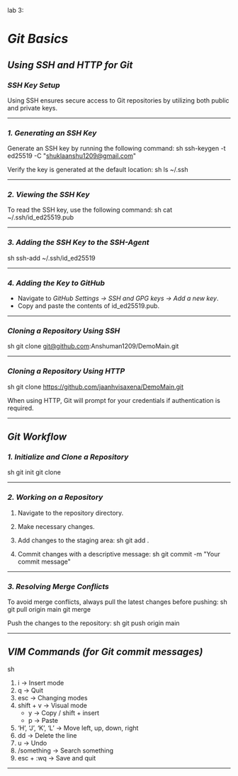 lab 3:

# *Git Basics*

## *Using SSH and HTTP for Git*

### *SSH Key Setup*

Using SSH ensures secure access to Git repositories by utilizing both public and private keys.

---

### *1. Generating an SSH Key*
Generate an SSH key by running the following command:
sh
ssh-keygen -t ed25519 -C "shuklaanshu1209@gmail.com"


Verify the key is generated at the default location:
sh
ls ~/.ssh


---

### *2. Viewing the SSH Key*
To read the SSH key, use the following command:
sh
cat ~/.ssh/id_ed25519.pub


---

### *3. Adding the SSH Key to the SSH-Agent*
sh
ssh-add ~/.ssh/id_ed25519


---

### *4. Adding the Key to GitHub*
- Navigate to *GitHub Settings → SSH and GPG keys → Add a new key*.
- Copy and paste the contents of id_ed25519.pub.

---

### *Cloning a Repository Using SSH*
sh
git clone git@github.com:Anshuman1209/DemoMain.git


---

### *Cloning a Repository Using HTTP*
sh
git clone https://github.com/jaanhvisaxena/DemoMain.git


When using HTTP, Git will prompt for your credentials if authentication is required.

---

## *Git Workflow*

### *1. Initialize and Clone a Repository*
sh
git init
git clone <repository-url>


---

### *2. Working on a Repository*
1. Navigate to the repository directory.
2. Make necessary changes.
3. Add changes to the staging area:
sh
git add .

4. Commit changes with a descriptive message:
sh
git commit -m "Your commit message"


---

### *3. Resolving Merge Conflicts*
To avoid merge conflicts, always pull the latest changes before pushing:
sh
git pull origin main
git merge


Push the changes to the repository:
sh
git push origin main


---

## *VIM Commands (for Git commit messages)*

sh
1. i → Insert mode
2. q → Quit
3. esc → Changing modes
4. shift + v → Visual mode
   - y → Copy / shift + insert
   - p → Paste
5. ‘H’, ‘J’, ‘K’, ‘L’ → Move left, up, down, right
6. dd → Delete the line
7. u → Undo
8. /something → Search something
9. esc + :wq → Save and quit


---
